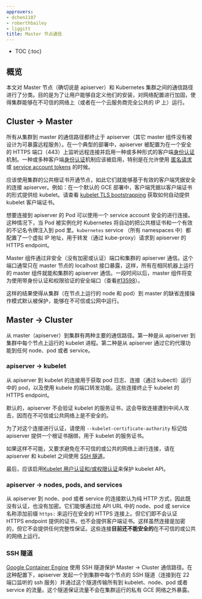 ```yaml
---
approvers:
- dchen1107
- roberthbailey
- liggitt
title: Master 节点通信
---
```


<!--
title: Master-Node communication
-->

* TOC
{:toc}

<!--
## Overview
-->
## 概览

<!--
This document catalogs the communication paths between the master (really the
apiserver) and the Kubernetes cluster. The intent is to allow users to
customize their installation to harden the network configuration such that
the cluster can be run on an untrusted network (or on fully public IPs on a
cloud provider).
-->
本文对 Master 节点（确切说是 apiserver）和 Kubernetes 集群之间的通信路径进行了分类。目的是为了让用户能够自定义他们的安装，对网络配置进行加固，使得集群能够在不可信的网络上（或者在一个云服务商完全公共的 IP 上）运行。

<!--
## Cluster -> Master
-->
## Cluster -> Master

<!--
All communication paths from the cluster to the master terminate at the
apiserver (none of the other master components are designed to expose remote
services). In a typical deployment, the apiserver is configured to listen for
remote connections on a secure HTTPS port (443) with one or more forms of
client [authentication](/docs/admin/authentication/) enabled. One or more forms
of [authorization](/docs/admin/authorization/) should be enabled, especially
if [anonymous requests](/docs/admin/authentication/#anonymous-requests) or
[service account tokens](/docs/admin/authentication/#service-account-tokens)
are allowed.
-->
所有从集群到 master 的通信路径都终止于 apiserver（其它 master 组件没有被设计为可暴露远程服务）。在一个典型的部署中，apiserver 被配置为在一个安全的 HTTPS 端口（443）上监听远程连接并启用一种或多种形式的客户端[身份认证](/docs/admin/authentication/)机制。一种或多种客户端[身份认证](/docs/admin/authentication/)机制应该被启用，特别是在允许使用 [匿名请求](/docs/admin/authentication/#anonymous-requests) 或 [service account tokens](/docs/admin/authentication/#service-account-tokens) 的时候。

<!--
Nodes should be provisioned with the public root certificate for the cluster
such that they can connect securely to the apiserver along with valid client
credentials. For example, on a default GCE deployment, the client credentials
provided to the kubelet are in the form of a client certificate. See
[kubelet TLS bootstrapping](/docs/admin/kubelet-tls-bootstrapping/) for
automated provisioning of kubelet client certificates.
-->
应该使用集群的公共根证书开通节点，如此它们就能够基于有效的客户端凭据安全的连接 apiserver。例如：在一个默认的 GCE 部署中，客户端凭据以客户端证书的形式提供给 kubelet。请查看 [kubelet TLS bootstrapping](/docs/admin/kubelet-tls-bootstrapping/) 获取如何自动提供 kubelet 客户端证书。

<!--
Pods that wish to connect to the apiserver can do so securely by leveraging a
service account so that Kubernetes will automatically inject the public root
certificate and a valid bearer token into the pod when it is instantiated.
The `kubernetes` service (in all namespaces) is configured with a virtual IP
address that is redirected (via kube-proxy) to the HTTPS endpoint on the
apiserver.
-->
想要连接到 apiserver 的 Pod 可以使用一个 service account 安全的进行连接。这种情况下，当 Pod 被实例化时 Kubernetes 将自动的把公共根证书和一个有效的不记名令牌注入到 pod 里。`kubernetes` service （所有 namespaces 中）都配置了一个虚拟 IP 地址，用于转发（通过 kube-proxy）请求到 apiserver 的 HTTPS endpoint。

<!--
The master components communicate with the cluster apiserver over the
insecure (not encrypted or authenticated) port. This port is typically only
exposed on the localhost interface of the master machine, so that the master
components, all running on the same machine, can communicate with the
cluster apiserver. Over time, the master components will be migrated to use
the secure port with authentication and authorization (see
[#13598](https://github.com/kubernetes/kubernetes/issues/13598)).
-->
Master 组件通过非安全（没有加密或认证）端口和集群的 apiserver 通信。这个端口通常只在 master 节点的 localhost 接口暴露，这样，所有在相同机器上运行的 master 组件就能和集群的 apiserver 通信。一段时间以后，master 组件将变为使用带身份认证和权限验证的安全端口（查看[#13598](https://github.com/kubernetes/kubernetes/issues/13598)）。

<!--
As a result, the default operating mode for connections from the cluster
(nodes and pods running on the nodes) to the master is secured by default
and can run over untrusted and/or public networks.
-->
这样的结果使得从集群（在节点上运行的 node 和 pod）到 master 的缺省连接操作模式默认被保护，能够在不可信或公网中运行。

<!--
## Master -> Cluster
-->
## Master -> Cluster

<!--
There are two primary communication paths from the master (apiserver) to the
cluster. The first is from the apiserver to the kubelet process which runs on
each node in the cluster. The second is from the apiserver to any node, pod,
or service through the apiserver's proxy functionality.
-->
从 master（apiserver）到集群有两种主要的通信路径。第一种是从 apiserver 到集群中每个节点上运行的 kubelet 进程。第二种是从 apiserver 通过它的代理功能到任何 node、pod 或者 service。

<!--
### apiserver -> kubelet
-->
### apiserver -> kubelet

<!--
The connections from the apiserver to the kubelet are used for fetching logs
for pods, attaching (through kubectl) to running pods, and using the kubelet's
port-forwarding functionality. These connections terminate at the kubelet's
HTTPS endpoint.
-->
从 apiserver 到 kubelet 的连接用于获取 pod 日志、连接（通过 kubectl）运行中的 pod，以及使用 kubele 的端口转发功能。这些连接终止于 kubelet 的 HTTPS endpoint。

<!--
By default, the apiserver does not verify the kubelet's serving certificate,
which makes the connection subject to man-in-the-middle attacks, and
**unsafe** to run over untrusted and/or public networks.
-->
默认的，apiserver 不会验证 kubelet 的服务证书，这会导致连接遭到中间人攻击，因而在不可信或公共网络上是不安全的。

<!--
To verify this connection, use the `--kubelet-certificate-authority` flag to
provide the apiserver with a root certificates bundle to use to verify the
kubelet's serving certificate.
-->
为了对这个连接进行认证，请使用 `--kubelet-certificate-authority` 标记给 apiserver 提供一个根证书捆绑，用于 kubelet 的服务证书。

<!--
If that is not possible, use [SSH tunneling](/docs/concepts/architecture/master-node-communication/#ssh-tunnels)
between the apiserver and kubelet if required to avoid connecting over an
untrusted or public network.
-->
如果这样不可能，又要求避免在不可信的或公共的网络上进行连接，请在 apiserver 和 kubelet 之间使用 [SSH 隧道](/docs/concepts/architecture/master-node-communication/#ssh-tunnels)。

<!--
Finally, [Kubelet authentication and/or authorization](/docs/admin/kubelet-authentication-authorization/)
should be enabled to secure the kubelet API.
-->
最后，应该启用[Kubelet 用户认证和/或权限认证](/docs/admin/kubelet-authentication-authorization/)来保护 kubelet API。

<!--
### apiserver -> nodes, pods, and services
-->
### apiserver -> nodes, pods, and services

<!--
The connections from the apiserver to a node, pod, or service default to plain
HTTP connections and are therefore neither authenticated nor encrypted. They
can be run over a secure HTTPS connection by prefixing `https:` to the node,
pod, or service name in the API URL, but they will not validate the certificate
provided by the HTTPS endpoint nor provide client credentials so while the
connection will be encrypted, it will not provide any guarantees of integrity.
These connections **are not currently safe** to run over untrusted and/or
public networks.
-->
从 apiserver 到 node、pod 或者 service 的连接默认为纯 HTTP 方式，因此既没有认证，也没有加密。它们能够通过给 API URL 中的 node、pod 或 service 名称添加前缀 `https:` 来运行在安全的 HTTPS 连接上。但它们即不会认证 HTTPS endpoint 提供的证书，也不会提供客户端证书。这样虽然连接是加密的，但它不会提供任何完整性保证。这些连接**目前还不能安全的**在不可信的或公共的网络上运行。

<!--
### SSH Tunnels
-->
### SSH 隧道

<!--
[Google Container Engine](https://cloud.google.com/container-engine/docs/) uses
SSH tunnels to protect the Master -> Cluster communication paths. In this
configuration, the apiserver initiates an SSH tunnel to each node in the
cluster (connecting to the ssh server listening on port 22) and passes all
traffic destined for a kubelet, node, pod, or service through the tunnel.
This tunnel ensures that the traffic is not exposed outside of the private
GCE network in which the cluster is running.
-->
[Google Container Engine](https://cloud.google.com/container-engine/docs/) 使用 SSH 隧道保护 Master -> Cluster 通信路径。在这种配置下，apiserver 发起一个到集群中每个节点的 SSH 隧道（连接到在 22 端口监听的 ssh 服务）并通过这个隧道传输所有到 kubelet、node、pod 或者 service 的流量。这个隧道保证流量不会在集群运行的私有 GCE 网络之外暴露。
